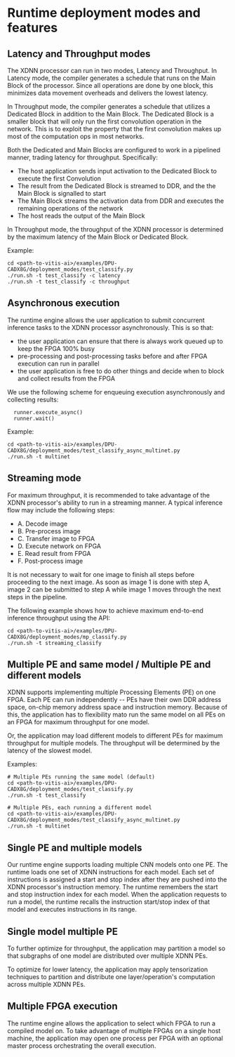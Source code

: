 # Runtime deployment modes and features

## Latency and Throughput modes

The XDNN processor can run in two modes, Latency and Throughput. In Latency mode, the compiler generates a schedule that runs on the Main Block of the processor. Since all operations are done by one block, this minimizes data movement overheads and delivers the lowest latency.

In Throughput mode, the compiler generates a schedule that utilizes a Dedicated Block in addition to the Main Block. The Dedicated Block is a smaller block that will only run the first convolution operation in the network. This is to exploit the property that the first convolution makes up most of the computation ops in most networks.

Both the Dedicated and Main Blocks are configured to work in a pipelined manner, trading latency for throughput. Specifically:
- The host application sends input activation to the Dedicated Block to execute the first Convolution
- The result from the Dedicated Block is streamed to DDR, and the the Main Block is signalled to start
- The Main Block streams the activation data from DDR and executes the remaining operations of the network
- The host reads the output of the Main Block

In Throughput mode, the throughput of the XDNN processor is determined by the maximum latency of the Main Block or Dedicated Block.

Example:
```
cd <path-to-vitis-ai>/examples/DPU-CADX8G/deployment_modes/test_classify.py
./run.sh -t test_classify -c latency
./run.sh -t test_classify -c throughput
```


## Asynchronous execution

The runtime engine allows the user application to submit concurrent inference tasks to the XDNN processor asynchronously. This is so that:
- the user application can ensure that there is always work queued up to keep the FPGA 100% busy
- pre-processing and post-processing tasks before and after FPGA execution can run in parallel
- the user application is free to do other things and decide when to block and collect results from the FPGA

We use the following scheme for enqueuing execution asynchronously and collecting results:
```
  runner.execute_async()
  runner.wait()
```

Example:
```
cd <path-to-vitis-ai>/examples/DPU-CADX8G/deployment_modes/test_classify_async_multinet.py
./run.sh -t multinet
```


## Streaming mode

For maximum throughput, it is recommended to take advantage of the XDNN processor's ability to run in a streaming manner.  A typical inference flow may include the following steps:
- A. Decode image
- B. Pre-process image
- C. Transfer image to FPGA
- D. Execute network on FPGA
- E. Read result from FPGA
- F. Post-process image

It is not necessary to wait for one image to finish all steps before proceeding to the next image. As soon as image 1 is done with step A, image 2 can be submitted to step A while image 1 moves through the next steps in the pipeline.

The following example shows how to achieve maximum end-to-end inference throughput using the API:
```
cd <path-to-vitis-ai>/examples/DPU-CADX8G/deployment_modes/mp_classify.py
./run.sh -t streaming_classify
```

## Multiple PE and same model / Multiple PE and different models

XDNN supports implementing multiple Processing Elements (PE) on one FPGA. Each PE can run independently -- PEs have their own DDR address space, on-chip memory address space and instruction memory. Because of this, the application has to flexibility mato run the same model on all PEs on an FPGA for maximum throughput for one model.

Or, the application may load different models to different PEs for maximum throughput for multiple models. The throughput will be determined by the latency of the slowest model.

Examples:
```
# Multiple PEs running the same model (default)
cd <path-to-vitis-ai>/examples/DPU-CADX8G/deployment_modes/test_classify.py
./run.sh -t test_classify

# Multiple PEs, each running a different model
cd <path-to-vitis-ai>/examples/DPU-CADX8G/deployment_modes/test_classify_async_multinet.py
./run.sh -t multinet
```


## Single PE and multiple models

Our runtime engine supports loading multiple CNN models onto one PE. The runtime loads one set of XDNN instructions for each model. Each set of instructions is assigned a start and stop index after they are pushed into the XDNN processor's instruction memory. The runtime remembers the start and stop instruction index for each model. When the application requests to run a model, the runtime recalls the instruction start/stop index of that model and executes instructions in its range.


## Single model multiple PE

To further optimize for throughput, the application may partition a model so that subgraphs of one model are distributed over multiple XDNN PEs.

To optimize for lower latency, the application may apply tensorization techniques to partition and distribute one layer/operation's computation across multiple XDNN PEs.


## Multiple FPGA execution

The runtime engine allows the application to select which FPGA to run a compiled model on. To take advantage of multiple FPGAs on a single host machine, the application may open one process per FPGA with an optional master process orchestrating the overall execution.

